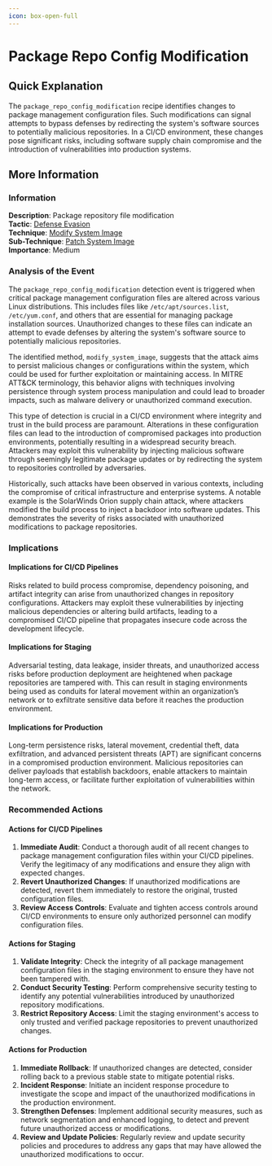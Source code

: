 ```yaml
---
icon: box-open-full
---
```


# Package Repo Config Modification

## Quick Explanation

The `package_repo_config_modification` recipe identifies changes to package management configuration files. Such modifications can signal attempts to bypass defenses by redirecting the system's software sources to potentially malicious repositories. In a CI/CD environment, these changes pose significant risks, including software supply chain compromise and the introduction of vulnerabilities into production systems.

## More Information

### Information

**Description**: Package repository file modification\
**Tactic**: [Defense Evasion](https://jibril.garnet.ai/mitre/mitre/ta0005)\
**Technique**: [Modify System Image](https://jibril.garnet.ai/mitre/mitre/ta0005/t1601)\
**Sub-Technique**: [Patch System Image](https://jibril.garnet.ai/mitre/mitre/ta0005/t1601/t1601.001)\
**Importance**: Medium

### Analysis of the Event

The `package_repo_config_modification` detection event is triggered when critical package management configuration files are altered across various Linux distributions. This includes files like `/etc/apt/sources.list`, `/etc/yum.conf`, and others that are essential for managing package installation sources. Unauthorized changes to these files can indicate an attempt to evade defenses by altering the system's software source to potentially malicious repositories.

The identified method, `modify_system_image`, suggests that the attack aims to persist malicious changes or configurations within the system, which could be used for further exploitation or maintaining access. In MITRE ATT\&CK terminology, this behavior aligns with techniques involving persistence through system process manipulation and could lead to broader impacts, such as malware delivery or unauthorized command execution.

This type of detection is crucial in a CI/CD environment where integrity and trust in the build process are paramount. Alterations in these configuration files can lead to the introduction of compromised packages into production environments, potentially resulting in a widespread security breach. Attackers may exploit this vulnerability by injecting malicious software through seemingly legitimate package updates or by redirecting the system to repositories controlled by adversaries.

Historically, such attacks have been observed in various contexts, including the compromise of critical infrastructure and enterprise systems. A notable example is the SolarWinds Orion supply chain attack, where attackers modified the build process to inject a backdoor into software updates. This demonstrates the severity of risks associated with unauthorized modifications to package repositories.

### Implications

#### Implications for CI/CD Pipelines

Risks related to build process compromise, dependency poisoning, and artifact integrity can arise from unauthorized changes in repository configurations. Attackers may exploit these vulnerabilities by injecting malicious dependencies or altering build artifacts, leading to a compromised CI/CD pipeline that propagates insecure code across the development lifecycle.

#### Implications for Staging

Adversarial testing, data leakage, insider threats, and unauthorized access risks before production deployment are heightened when package repositories are tampered with. This can result in staging environments being used as conduits for lateral movement within an organization’s network or to exfiltrate sensitive data before it reaches the production environment.

#### Implications for Production

Long-term persistence risks, lateral movement, credential theft, data exfiltration, and advanced persistent threats (APT) are significant concerns in a compromised production environment. Malicious repositories can deliver payloads that establish backdoors, enable attackers to maintain long-term access, or facilitate further exploitation of vulnerabilities within the network.

### Recommended Actions

#### Actions for CI/CD Pipelines

1. **Immediate Audit**: Conduct a thorough audit of all recent changes to package management configuration files within your CI/CD pipelines. Verify the legitimacy of any modifications and ensure they align with expected changes.
2. **Revert Unauthorized Changes**: If unauthorized modifications are detected, revert them immediately to restore the original, trusted configuration files.
3. **Review Access Controls**: Evaluate and tighten access controls around CI/CD environments to ensure only authorized personnel can modify configuration files.

#### Actions for Staging

1. **Validate Integrity**: Check the integrity of all package management configuration files in the staging environment to ensure they have not been tampered with.
2. **Conduct Security Testing**: Perform comprehensive security testing to identify any potential vulnerabilities introduced by unauthorized repository modifications.
3. **Restrict Repository Access**: Limit the staging environment's access to only trusted and verified package repositories to prevent unauthorized changes.

#### Actions for Production

1. **Immediate Rollback**: If unauthorized changes are detected, consider rolling back to a previous stable state to mitigate potential risks.
2. **Incident Response**: Initiate an incident response procedure to investigate the scope and impact of the unauthorized modifications in the production environment.
3. **Strengthen Defenses**: Implement additional security measures, such as network segmentation and enhanced logging, to detect and prevent future unauthorized access or modifications.
4. **Review and Update Policies**: Regularly review and update security policies and procedures to address any gaps that may have allowed the unauthorized modifications to occur.
